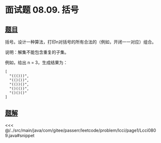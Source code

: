 # 面试题 08.09. 括号

## [题目](https://leetcode.cn/problems/bracket-lcci/)
括号。设计一种算法，打印n对括号的所有合法的（例如，开闭一一对应）组合。

说明：解集不能包含重复的子集。

例如，给出 n = 3，生成结果为：

```
[
  "((()))",
  "(()())",
  "(())()",
  "()(())",
  "()()()"
]
```



## [题解](https://github.com/PasseRR/JavaLeetCode/blob/master/src/main/java/com/gitee/passerr/leetcode/problem/lcci/page1/Lcci0809.java)

<<< @/../src/main/java/com/gitee/passerr/leetcode/problem/lcci/page1/Lcci0809.java#snippet
